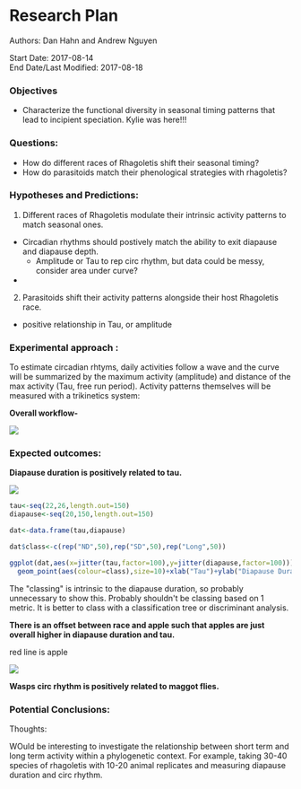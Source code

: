 # Research Plan    

Authors: Dan Hahn and Andrew Nguyen

Start Date: 2017-08-14   
End Date/Last Modified: 2017-08-18   

### Objectives   

* Characterize the functional diversity in seasonal timing patterns that lead to incipient speciation.  Kylie was here!!!

### Questions:

* How do different races of Rhagoletis shift their seasonal timing? 
* How do parasitoids match their phenological strategies with rhagoletis? 

### Hypotheses and Predictions:    

1. Different races of Rhagoletis modulate their intrinsic activity patterns to match seasonal ones.   
  * Circadian rhythms should postively match the ability to exit diapause and diapause depth.   
    * Amplitude or Tau  to rep circ rhythm, but data could be messy, consider area under curve? 
  * ​
2. Parasitoids shift their activity patterns alongside their host Rhagoletis race.   
  * positive relationship in Tau, or amplitude

### Experimental approach : 

To estimate circadian rhtyms, daily activities follow a wave and the curve will be summarized by the maximum activity (amplitude) and distance of the max activity (Tau, free run period).  Activity patterns themselves will be measured with a trikinetics system:  

**Overall workflow-**

![](https://user-images.githubusercontent.com/4654474/29463033-3ec15cd2-83ff-11e7-991d-98b375744f44.png)



### Expected outcomes:   

**Diapause duration is positively related to tau.**   

![](https://user-images.githubusercontent.com/4654474/29323325-88e42040-81ae-11e7-8c1e-872f227cef13.png)

```R
tau<-seq(22,26,length.out=150)
diapause<-seq(20,150,length.out=150)

dat<-data.frame(tau,diapause)

dat$class<-c(rep("ND",50),rep("SD",50),rep("Long",50))

ggplot(dat,aes(x=jitter(tau,factor=100),y=jitter(diapause,factor=100)))+
  geom_point(aes(colour=class),size=10)+xlab("Tau")+ylab("Diapause Duration")+stat_smooth(method="lm",group=1,se=FALSE,colour="black")

```

The "classing" is intrinsic to the diapause duration, so probably unnecessary to show this. Probably shouldn't be classing based on 1 metric. It is better to class with a classification tree or discriminant analysis. 

**There is an offset between race and apple such that apples are just overall higher in diapause duration and tau.** 

red line is apple 

![](https://user-images.githubusercontent.com/4654474/29323684-a1ac20f4-81af-11e7-959e-b91af5250053.png)

**Wasps circ rhythm is positively related to maggot flies.**    

### Potential Conclusions:    



Thoughts: 

WOuld be interesting to investigate the relationship between short term and long term activity within a phylogenetic context. For example, taking 30-40 species of rhagoletis with 10-20 animal replicates and measuring diapause duration and circ rhythm.  


